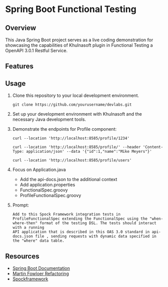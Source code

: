 # Spring Boot Functional Testing

## Overview

This Java Spring Boot project serves as a live coding demonstration for showcasing the capabilities of Khulnasoft
plugin in Functional Testing a OpenAPI 3.0.1 Restful Service.

## Features



## Usage

1. Clone this repository to your local development environment.

   ```shell
   git clone https://github.com/yourusername/devlabs.git
   ```

2. Set up your development environment with Khulnasoft and the necessary Java development tools.
3. Demonstrate the endpoints for Profile component:
      ``` 
      curl --location 'http://localhost:8585/profile/1234' 
      ```
      ``` 
      curl --location 'http://localhost:8585/profile/' --header 'Content-Type: application/json' --data '{"id":1,"name":"Mike Meyers"}' 
      ```
      ``` 
      curl --location 'http://localhost:8585/profile/users' 
      ```
4. Focus on Application.java
   - Add the api-docs.json to the additional context
   - Add application.properties
   - FunctionalSpec.groovy
   - ProfileFunctionalSpec.groovy
   
5. Prompt:
   ```
   Add to this Spock Framework integration tests in ProfileFunctionalSpec extending the FunctionalSpec using the "when-where-then" format of the testing DSL. The tests should interact with a running
   API application that is described in this OAS 3.0 standard in api-docs.json file , sending requests with dynamic data specified in the "where" data table.
   ```

## Resources
- [Spring Boot Documentation](https://spring.io/projects/spring-boot)
- [Martin Fowloer Refactoring](https://refactoring.com)
- [Spockframework](https://spockframework.org)


